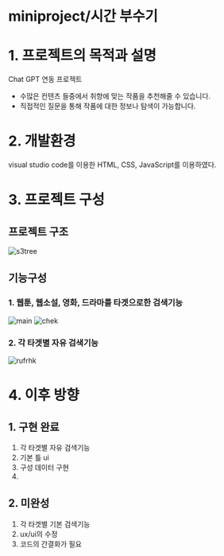 # miniproject/시간 부수기

# 1. 프로젝트의 목적과 설명

   Chat GPT 연동 프로젝트
   * 수많은 컨텐츠 들중에서 취향에 맞는 작품을 추천해줄 수 있습니다.
   * 직접적인 질문을 통해 작품에 대한 정보나 탐색이 가능합니다.

# 2. 개발환경

   visual studio code를 이용한 HTML, CSS, JavaScript를 이용하였다.

# 3. 프로젝트 구성

   ## 프로젝트 구조
   ![s3tree](https://github.com/bardnia/miniproject/assets/69304793/c34d8cdb-95d9-4aff-9f74-7ca231a43085)


      
   ## 기능구성
   
   ### 1. 웹툰, 웹소설, 영화, 드라마를 타겟으로한 검색기능
  ![main](https://github.com/bardnia/miniproject/assets/69304793/4332ac50-b55b-4a96-a9f4-f0474e4d6431)
  ![chek](https://github.com/bardnia/miniproject/assets/69304793/059bd94a-6a98-4e1c-9b7c-084d2d097d19)

   ### 2. 각 타겟별 자유 검색기능
   ![rufrhk](https://github.com/bardnia/miniproject/assets/69304793/b0d10d0e-5a16-43ba-811c-41931dfb8a8e)

   
     
# 4. 이후 방향

## 1. 구현 완료
   1. 각 타겟별 자유 검색기능
   2. 기본 틀 ui
   3. 구성 데이터 구현
   4. 
## 2. 미완성
   1. 각 타겟별 기본 검색기능
   2. ux/ui의 수정
   3. 코드의 간결화가 필요
   

